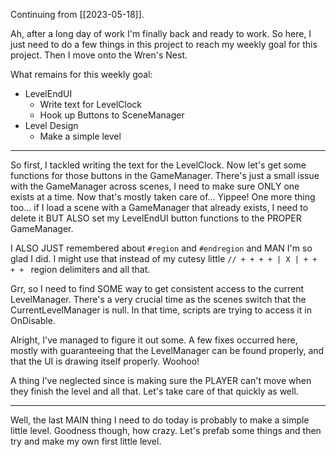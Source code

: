 Continuing from [[2023-05-18]].

Ah, after a long day of work I'm finally back and ready to work. So here, I just need to do a few things in this project to reach my weekly goal for this project. Then I move onto the Wren's Nest.

What remains for this weekly goal:
- LevelEndUI
	- Write text for LevelClock
	- Hook up Buttons to SceneManager
- Level Design
	- Make a simple level

---

So first, I tackled writing the text for the LevelClock. Now let's get some functions for those buttons in the GameManager.
There's just a small issue with the GameManager across scenes, I need to make sure ONLY one exists at a time. Now that's mostly taken care of... Yippee!
One more thing too... if I load a scene with a GameManager that already exists, I need to delete it BUT ALSO set my LevelEndUI button functions to the PROPER GameManager.

I ALSO JUST remembered about `#region` and  `#endregion` and MAN I'm so glad I did. I might use that instead of my cutesy little `// + + + + | X | + + + + ` region delimiters and all that.

Grr, so I need to find SOME way to get consistent access to the current LevelManager. There's a very crucial time as the scenes switch that the CurrentLevelManager is null. In that time, scripts are trying to access it in OnDisable.

Alright, I've managed to figure it out some. A few fixes occurred here, mostly with guaranteeing that the LevelManager can be found properly, and that the UI is drawing itself properly. Woohoo!

A thing I've neglected since is making sure the PLAYER can't move when they finish the level and all that. Let's take care of that quickly as well.

---

Well, the last MAIN thing I need to do today is probably to make a simple little level. Goodness though, how crazy. Let's prefab some things and then try and make my own first little level.